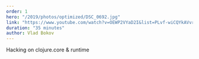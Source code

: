 ```yaml
---
order: 1
hero: "/2019/photos/optimized/DSC_0692.jpg"
link: "https://www.youtube.com/watch?v=OEWP2VYaD2I&list=PLvf-wiCQYkAVvrZr53Upxti9Hr3t7V4bW&index=3&t=0s"
duration: "35 minutes"
author: Vlad Bokov
---
```


Hacking on clojure.core & runtime
